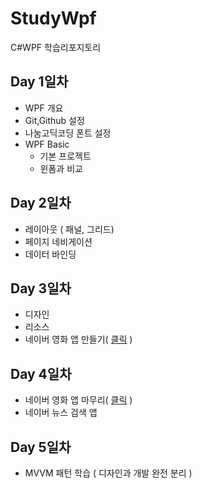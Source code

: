 # StudyWpf
C#WPF 학습리포지토리

## Day 1일차
- WPF 개요
- Git,Github 설정
- 나눔고딕코딩 폰트 설정
- WPF Basic
  - 기본 프로젝트
  - 윈폼과 비교

## Day 2일차
- 레이아웃 ( 패널, 그리드)
- 페이지 네비게이션
- 데이터 바인딩

## Day 3일차
- 디자인 
- 리소스
- 네이버 영화 앱 만들기( [클릭](https://github.com/ynns1217/StudyWpf/tree/main/portfolio) )

## Day 4일차
- 네이버 영화 앱 마무리( [클릭](https://github.com/ynns1217/StudyWpf/tree/main/portfolio) )
- 네이버 뉴스 검색 앱

## Day 5일차
- MVVM 패턴 학습 ( 디자인과 개발 완전 분리 )
